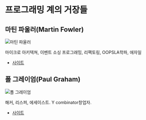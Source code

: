 # 프로그래밍 계의 거장들

## 마틴 파울러(Martin Fowler)

![마틴 파울러](https://upload.wikimedia.org/wikipedia/commons/thumb/e/e2/Webysther_20150414193208_-_Martin_Fowler.jpg/220px-Webysther_20150414193208_-_Martin_Fowler.jpg)

마이크로 아키텍쳐, 이벤트 소싱 프로그래밍, 리팩토링, OOPSLA학파, 애자일

- [사이트](https://martinfowler.com/intro.html)

## 폴 그레이엄(Paul Graham)

![폴 그레이엄](https://upload.wikimedia.org/wikipedia/commons/e/e3/Paulgraham_240x320.jpg)

해커, 리스퍼, 에세이스트. Y combinator창업자.

- [사이트](http://www.paulgraham.com/articles.html)
